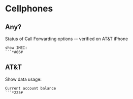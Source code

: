 # Cellphones

## Any?

Status of Call Forwarding options -- verified on AT&T iPhone

```text
show IMEI: 
```*#06#
```

## AT&T

Show data usage:

```text
Current account balance
```*225#
```

